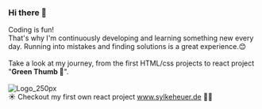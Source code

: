 ### Hi there 👋

Coding is fun!<br>
That's why I'm continuously developing and learning something new every day. Running into mistakes and finding solutions is a great experience.:blush: <br> 
<br>
Take a look at my journey, from the first HTML/css projects to react project "**Green Thumb 🌱**".<br><br>
 ![Logo_250px](https://user-images.githubusercontent.com/87716665/158642000-b4f571aa-8444-4842-9ada-1101efefe016.jpg)
<br>
:sunny: Checkout my first own react project www.sylkeheuer.de :lotus_position_woman:
